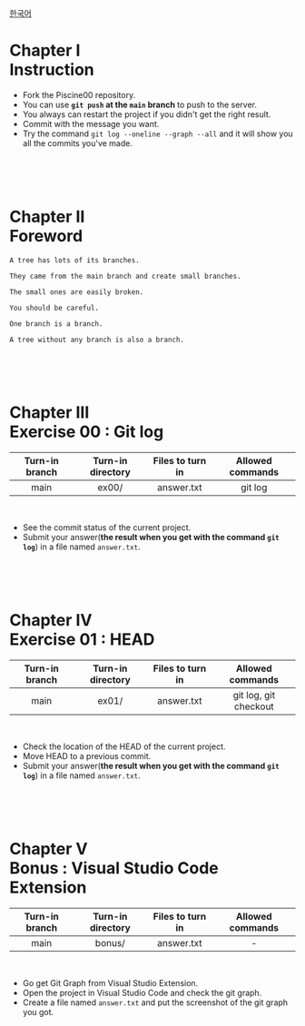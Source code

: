 [한국어](https://github.com/euiminnn/Learn-Git-Branch/blob/main/piscine00/README.kr.md)
# Chapter Ⅰ<br>Instruction

- Fork the Piscine00 repository.
- You can use **`git push` at the `main` branch** to push to the server.
- You always can restart the project if you didn't get the right result.
- Commit with the message you want.
- Try the command `git log --oneline --graph --all` and it will show you all the commits you've made.

<br>
<br>
<br>

# Chapter Ⅱ<br>Foreword

    A tree has lots of its branches.

    They came from the main branch and create small branches.

    The small ones are easily broken.

    You should be careful.

    One branch is a branch.

    A tree without any branch is also a branch.

<br>
<br>
<br>
    

# Chapter Ⅲ<br>Exercise 00 : Git log

| Turn-in branch | Turn-in directory | Files to turn in | Allowed commands |
|:--:|:--:|:--:|:--:|
| main | ex00/ | answer.txt | git log |

<br>

- See the commit status of the current project.
- Submit your answer(**the result when you get with the command `git log`**) in a file named `answer.txt`.

<br>
<br>
<br>

# Chapter Ⅳ<br>Exercise 01 : HEAD

| Turn-in branch | Turn-in directory | Files to turn in | Allowed commands |
|:--:|:--:|:--:|:--:|
| main | ex01/ | answer.txt | git log, git checkout |

<br>

- Check the location of the HEAD of the current project.
- Move HEAD to a previous commit.
- Submit your answer(**the result when you get with the command `git log`**) in a file named `answer.txt`.

<br>
<br>
<br>

# Chapter Ⅴ<br>Bonus : Visual Studio Code Extension

| Turn-in branch | Turn-in directory | Files to turn in | Allowed commands |
|:--:|:--:|:--:|:--:|
| main | bonus/ | answer.txt | - |

<br>

- Go get Git Graph from Visual Studio Extension.
- Open the project in Visual Studio Code and check the git graph.
- Create a file named `answer.txt` and put the screenshot of the git graph you got.

<br>
<br>
<br>
